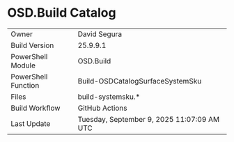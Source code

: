 ﻿# OSD.Build Catalog

| | |
|-|-|
| Owner | David Segura |
| Build Version | 25.9.9.1 |
| PowerShell Module | OSD.Build |
| PowerShell Function | Build-OSDCatalogSurfaceSystemSku |
| Files | build-systemsku.* |
| Build Workflow | GitHub Actions |
| Last Update | Tuesday, September 9, 2025 11:07:09 AM UTC |
